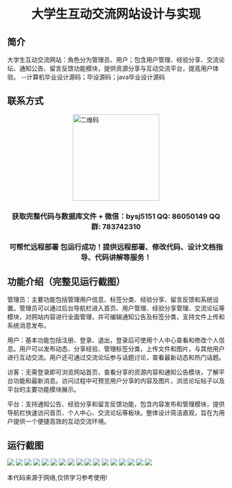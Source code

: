 <p><h1 align="center">大学生互动交流网站设计与实现</h1></p>

## 简介
大学生互动交流网站：角色分为管理员、用户；包含用户管理、经验分享、交流论坛、通知公告、留言反馈功能模块，提供资源分享与互动交流平台，提高用户体验。    --计算机毕业设计源码；毕设源码；java毕业设计源码


## 联系方式
<img src="https://bs-1329754181.cos.ap-shanghai.myqcloud.com/wx.jpg" alt="二维码" style="display: block; margin: 0 auto;" width="200px">
<p><h3 align="center">获取完整代码与数据库文件 + 微信：bysj5151 QQ: 86050149 QQ群: 783742310</h3></p>
<p><h3 align="center">可帮忙远程部署 包运行成功！提供远程部署、修改代码、设计文档指导、代码讲解等服务！</h3></p>

## 功能介绍（完整见运行截图）
管理员：主要功能包括管理用户信息、标签分类、经验分享、留言反馈和系统设置。管理员可以通过后台导航栏进入首页、用户管理、经验分享管理、交流论坛等模块，对网站内容进行全面管理，并可编辑通知公告及标签分类，支持文件上传和系统消息发布。

用户：基本功能包括注册、登录、退出，登录后可使用个人中心查看和修改个人信息。用户可以发布动态、分享经验、管理标签分类，上传文件和图片，与其他用户进行互动交流。用户还可通过交流论坛参与话题讨论，查看最新动态和热门话题。

访客：无需登录即可浏览网站首页，查看分享的资源内容和通知公告模块，了解平台功能和最新消息。访问过程中可预览用户分享的内容及图片，浏览论坛帖子以及平台的主要功能模块展示。

平台：支持通知公告、经验分享和留言反馈功能，包含内容发布和管理模块，提供导航栏快速访问首页、个人中心、交流论坛等板块。整体设计简洁直观，旨在为用户提供一个便捷高效的互动交流环境。


## 运行截图
![](https://bs-1329754181.cos.ap-shanghai.myqcloud.com/ssm/UniversityStudentInteractionWebsite/img/001.jpg)
![](https://bs-1329754181.cos.ap-shanghai.myqcloud.com/ssm/UniversityStudentInteractionWebsite/img/002.jpg)
![](https://bs-1329754181.cos.ap-shanghai.myqcloud.com/ssm/UniversityStudentInteractionWebsite/img/003.jpg)
![](https://bs-1329754181.cos.ap-shanghai.myqcloud.com/ssm/UniversityStudentInteractionWebsite/img/004.jpg)
![](https://bs-1329754181.cos.ap-shanghai.myqcloud.com/ssm/UniversityStudentInteractionWebsite/img/005.jpg)
![](https://bs-1329754181.cos.ap-shanghai.myqcloud.com/ssm/UniversityStudentInteractionWebsite/img/006.jpg)
![](https://bs-1329754181.cos.ap-shanghai.myqcloud.com/ssm/UniversityStudentInteractionWebsite/img/007.jpg)
![](https://bs-1329754181.cos.ap-shanghai.myqcloud.com/ssm/UniversityStudentInteractionWebsite/img/008.jpg)
![](https://bs-1329754181.cos.ap-shanghai.myqcloud.com/ssm/UniversityStudentInteractionWebsite/img/009.jpg)
![](https://bs-1329754181.cos.ap-shanghai.myqcloud.com/ssm/UniversityStudentInteractionWebsite/img/010.jpg)
![](https://bs-1329754181.cos.ap-shanghai.myqcloud.com/ssm/UniversityStudentInteractionWebsite/img/011.jpg)
![](https://bs-1329754181.cos.ap-shanghai.myqcloud.com/ssm/UniversityStudentInteractionWebsite/img/012.jpg)
![](https://bs-1329754181.cos.ap-shanghai.myqcloud.com/ssm/UniversityStudentInteractionWebsite/img/013.jpg)
![](https://bs-1329754181.cos.ap-shanghai.myqcloud.com/ssm/UniversityStudentInteractionWebsite/img/014.jpg)
![](https://bs-1329754181.cos.ap-shanghai.myqcloud.com/ssm/UniversityStudentInteractionWebsite/img/015.jpg)
![](https://bs-1329754181.cos.ap-shanghai.myqcloud.com/ssm/UniversityStudentInteractionWebsite/img/016.jpg)
![](https://bs-1329754181.cos.ap-shanghai.myqcloud.com/ssm/UniversityStudentInteractionWebsite/img/017.jpg)

<p>本代码来源于网络,仅供学习参考使用!</p>
